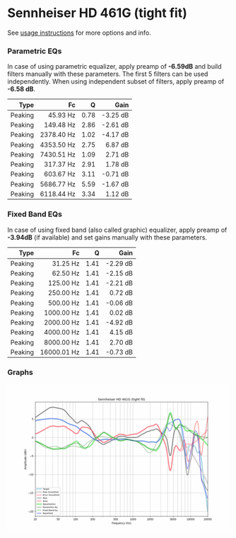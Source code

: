 # Sennheiser HD 461G (tight fit)
See [usage instructions](https://github.com/jaakkopasanen/AutoEq#usage) for more options and info.

### Parametric EQs
In case of using parametric equalizer, apply preamp of **-6.59dB** and build filters manually
with these parameters. The first 5 filters can be used independently.
When using independent subset of filters, apply preamp of **-6.58 dB**.

| Type    | Fc         |    Q | Gain     |
|--------:|-----------:|-----:|---------:|
| Peaking | 45.93 Hz   | 0.78 | -3.25 dB |
| Peaking | 149.48 Hz  | 2.86 | -2.61 dB |
| Peaking | 2378.40 Hz | 1.02 | -4.17 dB |
| Peaking | 4353.50 Hz | 2.75 | 6.87 dB  |
| Peaking | 7430.51 Hz | 1.09 | 2.71 dB  |
| Peaking | 317.37 Hz  | 2.91 | 1.78 dB  |
| Peaking | 603.67 Hz  | 3.11 | -0.71 dB |
| Peaking | 5686.77 Hz | 5.59 | -1.67 dB |
| Peaking | 6118.44 Hz | 3.34 | 1.12 dB  |

### Fixed Band EQs
In case of using fixed band (also called graphic) equalizer, apply preamp of **-3.94dB**
(if available) and set gains manually with these parameters.

| Type    | Fc          |    Q | Gain     |
|--------:|------------:|-----:|---------:|
| Peaking | 31.25 Hz    | 1.41 | -2.29 dB |
| Peaking | 62.50 Hz    | 1.41 | -2.15 dB |
| Peaking | 125.00 Hz   | 1.41 | -2.21 dB |
| Peaking | 250.00 Hz   | 1.41 | 0.72 dB  |
| Peaking | 500.00 Hz   | 1.41 | -0.06 dB |
| Peaking | 1000.00 Hz  | 1.41 | 0.02 dB  |
| Peaking | 2000.00 Hz  | 1.41 | -4.92 dB |
| Peaking | 4000.00 Hz  | 1.41 | 4.15 dB  |
| Peaking | 8000.00 Hz  | 1.41 | 2.70 dB  |
| Peaking | 16000.01 Hz | 1.41 | -0.73 dB |

### Graphs
![](./Sennheiser%20HD%20461G%20(tight%20fit).png)